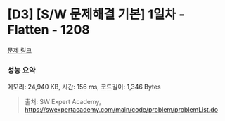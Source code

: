 # [D3] [S/W 문제해결 기본] 1일차 - Flatten - 1208 

[문제 링크](https://swexpertacademy.com/main/code/problem/problemDetail.do?contestProbId=AV139KOaABgCFAYh) 

### 성능 요약

메모리: 24,940 KB, 시간: 156 ms, 코드길이: 1,346 Bytes



> 출처: SW Expert Academy, https://swexpertacademy.com/main/code/problem/problemList.do
